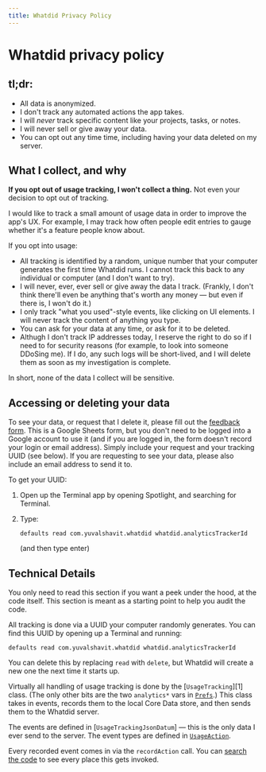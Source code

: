 ```yaml
---
title: Whatdid Privacy Policy
---
```


# Whatdid privacy policy

## tl;dr:

- All data is anonymized.
- I don't track any automated actions the app takes.
- I will _never_ track specific content like your projects, tasks, or notes.
- I will never sell or give away your data.
- You can opt out any time time, including having your data deleted on my server.

## What I collect, and why

**If you opt out of usage tracking, I won't collect a thing.** Not even your decision to opt out of tracking.

I would like to track a small amount of usage data in order to improve the app's UX. For example, I may track how often people edit entries to gauge whether it's a feature people know about.

If you opt into usage:

- All tracking is identified by a random, unique number that your computer generates the first time Whatdid runs. I cannot track this back to any individual or computer (and I don't want to try).
- I will never, ever, ever sell or give away the data I track. (Frankly, I don't think there'll even be anything that's worth any money — but even if there is, I won't do it.)
- I only track "what you used"-style events, like clicking on UI elements. I will never track the content of anything you type.
- You can ask for your data at any time, or ask for it to be deleted.
- Althugh I don't track IP addresses today, I reserve the right to do so if I need to for security reasons (for example, to look into someone DDoSing me).
  If I do, any such logs will be short-lived, and I will delete them as soon as my investigation is complete.

In short, none of the data I collect will be sensitive.

## Accessing or deleting your data

To see your data, or request that I delete it, please fill out the [feedback form][feedback]. This is a Google Sheets form, but you don't need to be logged into a Google account to use it (and if you are logged in, the form doesn't record your login or email address). Simply include your request and your tracking UUID (see below). If you are requesting to see your data, please also include an email address to send it to.

To get your UUID:

1. Open up the Terminal app by opening Spotlight, and searching for Terminal.
2. Type:

   ```
   defaults read com.yuvalshavit.whatdid whatdid.analyticsTrackerId
   ```
   (and then type enter)

[feedback]: https://docs.google.com/forms/d/e/1FAIpQLSdW4IfggikujQDN_emQU3_TL3aSOUK3At2HPbSYcc6ryHYzzQ/viewform

## Technical Details

You only need to read this section if you want a peek under the hood, at the code itself. This section is meant as a starting point to help you audit the code.

All tracking is done via a UUID your computer randomly generates. You can find this UUID by opening up a Terminal and running:

    defaults read com.yuvalshavit.whatdid whatdid.analyticsTrackerId

You can delete this by replacing `read` with `delete`, but Whatdid will create a new one the next time it starts up.

Virtually all handling of usage tracking is done by the [`UsageTracking`][1] class. (The only other bits are the two `analytics*` vars in [`Prefs`][gh:Prefs].) This class takes in events, records them to the local Core Data store, and then sends them to the Whatdid server.

The events are defined in [`UsageTrackingJsonDatum`] — this is the only data I ever send to the server. The event types are defined in [`UsageAction`][gh:UsageAction].

Every recorded event comes in via the `recordAction` call. You can [search the code][gh:search01] to see every place this gets invoked.

[gh:UsageTracking]: https://github.com/yshavit/whatdid/blob/main/whatdid/util/usagetracking/UsageTracking.swift
[gh:Prefs]: https://github.com/yshavit/whatdid/blob/main/whatdid/util/Prefs.swift
[gh:UsageAction]: https://github.com/yshavit/whatdid/blob/main/whatdid/util/usagetracking/UsageAction.swift
[gh:UsageTrackingJsonDatum]: https://github.com/yshavit/whatdid/blob/main/whatdid/util/usagetracking/UsageTrackingJsonDatum.swift
[gh:search01]: https://github.com/search?q=repo%3Ayshavit%2Fwhatdid%20recordAction&type=code

[gh:UsageTracking]: https://github.com/search?q=repo%3Ayshavit%2Fwhatdid+UsageTracking&type=code
